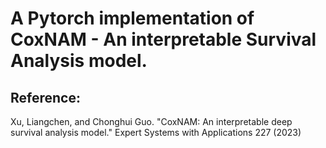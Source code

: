 # A Pytorch implementation of CoxNAM - An interpretable Survival Analysis model.

## Reference:

Xu, Liangchen, and Chonghui Guo. "CoxNAM: An interpretable deep survival analysis model." Expert Systems with Applications 227 (2023)
